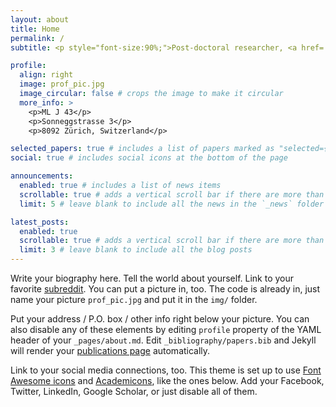 ```yaml
---
layout: about
title: Home
permalink: /
subtitle: <p style="font-size:90%;">Post-doctoral researcher, <a href='https://caps.ethz.ch/'><ins>CAPS, ETH Zürich</ins></a> | Fluid mechanics | Wave physics | Hydrogen combustion | Aeroacoustics | Cold plasma</p>

profile:
  align: right
  image: prof_pic.jpg
  image_circular: false # crops the image to make it circular
  more_info: >
    <p>ML J 43</p>
    <p>Sonneggstrasse 3</p>
    <p>8092 Zürich, Switzerland</p>

selected_papers: true # includes a list of papers marked as "selected={true}"
social: true # includes social icons at the bottom of the page

announcements:
  enabled: true # includes a list of news items
  scrollable: true # adds a vertical scroll bar if there are more than 3 news items
  limit: 5 # leave blank to include all the news in the `_news` folder

latest_posts:
  enabled: true
  scrollable: true # adds a vertical scroll bar if there are more than 3 new posts items
  limit: 3 # leave blank to include all the blog posts
---
```


Write your biography here. Tell the world about yourself. Link to your favorite [subreddit](http://reddit.com). You can put a picture in, too. The code is already in, just name your picture `prof_pic.jpg` and put it in the `img/` folder.

Put your address / P.O. box / other info right below your picture. You can also disable any of these elements by editing `profile` property of the YAML header of your `_pages/about.md`. Edit `_bibliography/papers.bib` and Jekyll will render your [publications page](/al-folio/publications/) automatically.

Link to your social media connections, too. This theme is set up to use [Font Awesome icons](https://fontawesome.com/) and [Academicons](https://jpswalsh.github.io/academicons/), like the ones below. Add your Facebook, Twitter, LinkedIn, Google Scholar, or just disable all of them.
